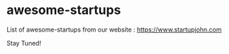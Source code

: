 # awesome-startups

List of awesome-startups from our website : https://www.startupjohn.com

Stay Tuned!

